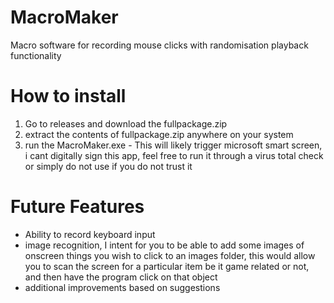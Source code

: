 # MacroMaker
Macro software for recording mouse clicks with randomisation playback functionality

# How to install
1. Go to releases and download the fullpackage.zip
2. extract the contents of fullpackage.zip anywhere on your system
3. run the MacroMaker.exe - This will likely trigger microsoft smart screen, i cant digitally sign this app, feel free to run it through a virus total check or simply do not use if you do not trust it

# Future Features
- Ability to record keyboard input
- image recognition, I intent for you to be able to add some images of onscreen things you wish to click to an images folder, this would allow you to scan the screen for a particular item be it game related or not, and then have the program click on that object
- additional improvements based on suggestions
